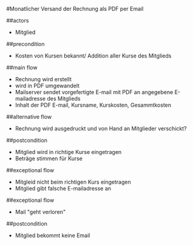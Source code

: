 #Monatlicher Versand der Rechnung als PDF per Email

##actors 
- Mitglied

##precondition 
- Kosten von Kursen bekannt/ Addition aller Kurse des Mitglieds

##main flow 
- Rechnung wird erstellt
- wird in PDF umgewandelt
- Mailserver sendet vorgefertigte E-mail mit PDF an angegebene E-mailadresse des Mitglieds
- Inhalt der PDF E-mail, Kursname, Kurskosten, Gesammtkosten

##alternative flow 
- Rechnung wird ausgedruckt und von Hand an Mitglieder verschickt?

##postcondition 
- Mitglied wird in richtige Kurse eingetragen
- Beträge stimmen für Kurse

##exceptional flow 
- Mitgleid nicht beim richtigen Kurs eingetragen
- Mitglied gibt falsche E-mailadresse an

##exceptional flow 
- Mail "geht verloren"

##postcondition 
- Mitglied bekommt keine Email